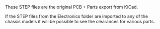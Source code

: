 These STEP files are the original PCB + Parts export from KiCad.

If the STEP files from the Electronics folder are imported to any of the chassis models it will be possible to see the clearances for various parts.
